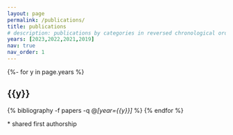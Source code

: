 ```yaml
---
layout: page
permalink: /publications/
title: publications
# description: publications by categories in reversed chronological order. generated by jekyll-scholar.
years: [2023,2022,2021,2019]
nav: true
nav_order: 1
---
```



<div class="publications">

{%- for y in page.years %}
    <h2 class="year">{{y}}</h2>
    {% bibliography -f papers -q @*[year={{y}}]* %}
{% endfor %}
</div>


\* shared first authorship
